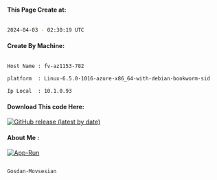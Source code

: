 
   
#### This Page Create at:

```bash

2024-04-03 - 02:30:19 UTC

```

#### Create By Machine:

```bash

Host Name : fv-az1153-782

platform  : Linux-6.5.0-1016-azure-x86_64-with-debian-bookworm-sid

Ip Local  : 10.1.0.93

```
#### Download This code Here:

[![GitHub release (latest by date)](https://img.shields.io/github/v/release/Gosdan-Movsesian/Gosdan?style=for-the-badge&label=Download)](https://github.com/Gosdan-Movsesian/Gosdan/releases) 

</p> 

#### About Me :

[![App-Run](https://github.com/Gosdan-Movsesian/Gosdan/actions/workflows/App-Run.yml/badge.svg)](https://github.com/Gosdan-Movsesian/Gosdan/actions/workflows/App-Run.yml)

```bash

Gosdan-Movsesian

```

